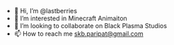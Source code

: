 - 👋 Hi, I’m @lastberries
- 👀 I’m interested in Minecraft Animaiton
- 💞️ I’m looking to collaborate on Black Plasma Studios
- 📫 How to reach me skb.paripat@gmail.com

<!---
lastberries/lastberries is a ✨ special ✨ repository because its `README.md` (this file) appears on your GitHub profile.
You can click the Preview link to take a look at your changes.
--->
